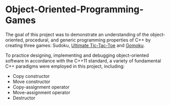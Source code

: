 # Object-Oriented-Programming-Games

The goal of this project was to demonstrate an understanding of the object-oriented, procedural, and generic programming properties of C++ by creating three games: Sudoku, <a href="https://en.wikipedia.org/wiki/Ultimate_tic-tac-toe">Ultimate Tic-Tac-Toe</a> and <a href="https://en.wikipedia.org/wiki/Gomoku">Gomoku</a>. 

To practice designing, implementing and debugging object-oriented software in accordance with the C++11 standard, a variety of fundamental C++ paradigms were employed in this project, including:
- Copy constructor
- Move constructor
- Copy-assignment operator
- Move-assignment operator
- Destructor

